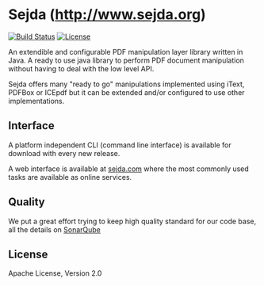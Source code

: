 Sejda (http://www.sejda.org)
=====
[![Build Status](https://travis-ci.org/torakiki/sejda.png)](https://travis-ci.org/torakiki/sejda)
[![License](http://img.shields.io/badge/license-APLv2-blue.svg)](http://www.apache.org/licenses/LICENSE-2.0.html)

An extendible and configurable PDF manipulation layer library written in Java. A ready to use java library to perform PDF document manipulation without having to deal with the low level API.

Sejda offers many "ready to go" manipulations implemented using iText, PDFBox or ICEpdf but it can be extended and/or configured to use other implementations.

Interface
----
A platform independent CLI (command line interface) is available for download with every new release.

A web interface is available at [sejda.com] where the most commonly used tasks are available as online services.

Quality
----
We put a great effort trying to keep high quality standard for our code base, all the details on [SonarQube]

License
----

Apache License, Version 2.0

  [sejda.com]: http://sejda.com  
  [SonarQube]: http://nemo.sonarqube.org/dashboard/index/org.sejda:sejda